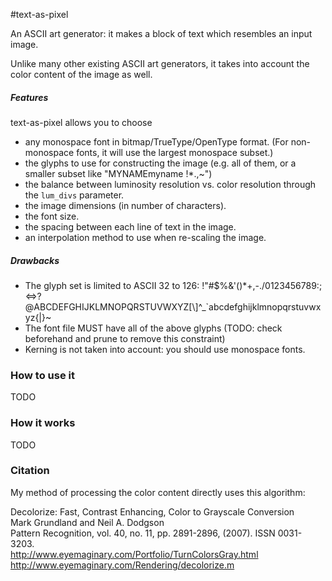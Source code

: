 #text-as-pixel

An ASCII art generator: it makes a block of text which resembles an input image.

Unlike many other existing ASCII art generators, it takes into account the color content of the image as well. 

##### Features 
text-as-pixel allows you to choose
* any monospace font in bitmap/TrueType/OpenType format. (For non-monospace fonts, it will use the largest monospace subset.)
* the glyphs to use for constructing the image (e.g. all of them, or a smaller subset like "MYNAMEmyname !\*.,\~")
* the balance between luminosity resolution vs. color resolution through the `lum_divs` parameter.
* the image dimensions (in number of characters).
* the font size.
* the spacing between each line of text in the image.
* an interpolation method to use when re-scaling the image.

##### Drawbacks
* The glyph set is limited to ASCII 32 to 126:
 !"#$%&\'()\*+,-./0123456789:;<=>?@ABCDEFGHIJKLMNOPQRSTUVWXYZ[\\]^\_\`abcdefghijklmnopqrstuvwxyz{|}~
* The font file MUST have all of the above glyphs (TODO: check beforehand and prune to remove this constraint)
* Kerning is not taken into account: you should use monospace fonts.

### How to use it

TODO

### How it works

TODO

### Citation

My method of processing the color content directly uses this algorithm:

Decolorize: Fast, Contrast Enhancing, Color to Grayscale Conversion   
Mark Grundland and Neil A. Dodgson   
Pattern Recognition, vol. 40, no. 11, pp. 2891-2896, (2007). ISSN 0031-3203.   
http://www.eyemaginary.com/Portfolio/TurnColorsGray.html   
http://www.eyemaginary.com/Rendering/decolorize.m   